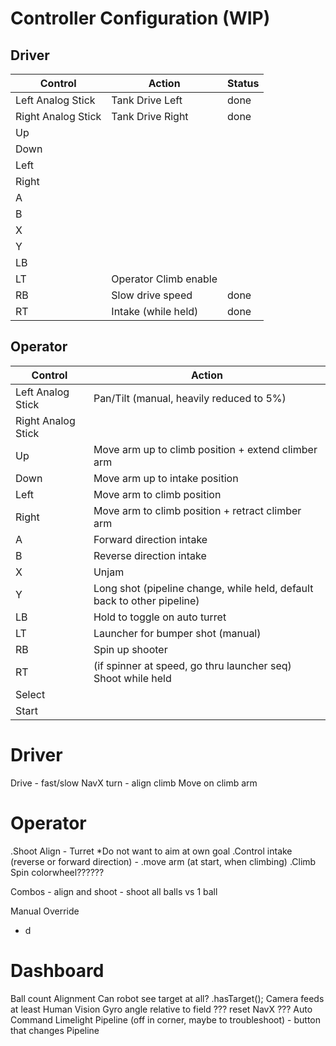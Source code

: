 # Controller Configuration (WIP)

## Driver

| Control | Action | Status |
| --- | --- | --- |
| Left Analog Stick  | Tank Drive Left  | done |
| Right Analog Stick | Tank Drive Right | done |
| Up | |
| Down | |
| Left | |
| Right | |
| A | |
| B | |
| X | |
| Y | |
| LB | |
| LT | Operator Climb enable | 
| RB | Slow drive speed | done |
| RT | Intake (while held) | done |

## Operator

| Control | Action |
| --- | --- | 
| Left Analog Stick  | Pan/Tilt (manual, heavily reduced to 5%) |
| Right Analog Stick |  |
| Up | Move arm up to climb position + extend climber arm |
| Down | Move arm up to intake position |
| Left | Move arm to climb position |
| Right | Move arm to climb position + retract climber arm |
| A | Forward direction intake |
| B | Reverse direction intake |
| X | Unjam |
| Y | Long shot (pipeline change, while held, default back to other pipeline) | 
| LB | Hold to toggle on auto turret |
| LT | Launcher for bumper shot (manual) |
| RB | Spin up shooter |
| RT | (if spinner at speed, go thru launcher seq) Shoot while held |
| Select |  |
| Start |  |

# Driver
Drive
    - fast/slow
NavX turn 
    - align climb
Move on climb arm

# Operator
.Shoot
Align
    - Turret
        *Do not want to aim at own goal
.Control intake (reverse or forward direction)
    - .move arm (at start, when climbing)
.Climb
Spin colorwheel??????

Combos
    - align and shoot
    - shoot all balls vs 1 ball

Manual Override
- d

# Dashboard
Ball count
Alignment
Can robot see target at all?
    .hasTarget();
Camera feeds
    at least Human Vision
Gyro angle relative to field
??? reset NavX ???
Auto Command
Limelight Pipeline (off in corner, maybe to troubleshoot)
    - button that changes Pipeline

